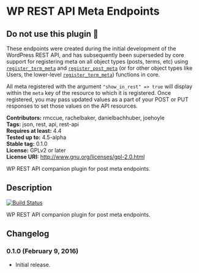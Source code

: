 # WP REST API Meta Endpoints #

## Do not use this plugin :slightly_smiling_face:

These endpoints were created during the initial development of the WordPress REST API, and has subsequently been superseded by core support for registering meta on all object types (posts, terms, etc) using [`register_term_meta`](https://developer.wordpress.org/reference/functions/register_term_meta/) and [`register_post_meta`](https://developer.wordpress.org/reference/functions/register_post_meta/) (or for other object types like Users, the lower-level [`register_term_meta`](https://developer.wordpress.org/reference/functions/register_meta/)) functions in core.

All meta registered with the argument `"show_in_rest" => true` will display within the `meta` key of the resource to which it is registered. Once registered, you may pass updated values as a part of your POST or PUT responses to set those values on the API resources.

**Contributors:** rmccue, rachelbaker, danielbachhuber, joehoyle  
**Tags:** json, rest, api, rest-api  
**Requires at least:** 4.4  
**Tested up to:** 4.5-alpha  
**Stable tag:** 0.1.0  
**License:** GPLv2 or later  
**License URI:** http://www.gnu.org/licenses/gpl-2.0.html  

WP REST API companion plugin for post meta endpoints.

## Description ##

[![Build Status](https://travis-ci.org/WP-API/wp-api-meta-endpoints.svg?branch=master)](https://travis-ci.org/WP-API/wp-api-meta-endpoints)

WP REST API companion plugin for post meta endpoints.

## Changelog ##

### 0.1.0 (February 9, 2016) ###
* Initial release.
